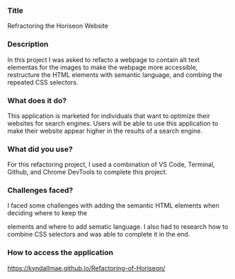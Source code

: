 ### Title
Refractoring the Horiseon Website

### Description
In this project I was asked to refacto a webpage to contain alt text elementas for the images to make the webpage more accessible, restructure the HTML elements with semantic language, and combing the repeated CSS selectors. 

### What does it do?
This application is marketed for individuals that want to optimize their websites for search engines. Users will be able to use this application to make their website appear higher in the results of a search engine. 

### What did you use?
For this refactoring project, I used a combination of VS Code, Terminal, Github, and Chrome DevTools to complete this project. 

### Challenges faced?
I faced some challenges with adding the semantic HTML elements when deciding where to keep the <div> elements and where to add sematic language. I also had to research how to combine CSS selectors and was able to complete it in the end.

### How to access the application
https://kyndallmae.github.io/Refactoring-of-Horiseon/ 

